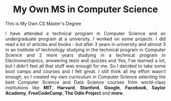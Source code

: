 # <div align="center">My Own MS in Computer Science</div>

This is My Own CS Master's Degree

<div align="justify">I have attended a technical program in Computer Science and an undergraduate program at a university. I worked on some projects. I did read a lot of articles and books - but after 3 years in university and almost 3 in an institute of technology studying in the technical program in Computer Science and 2 more years studying in a technical program in Electromechanics, answering tests and quizzes and Yes, I've learned a lot, but I didn't feel all that stuff was enough for me. So I decided to take some boot camps and courses and I felt great. I still think all my effort wasn't enough, so I created my own curriculum in Computer Science selecting the best Computer Science and Data Science courses from world-class institutions like <b>MIT</b>, <b>Harvard</b>, <b>Stanford</b>, <b>Google</b>, <b>Facebook</b>, <b>Saylor Academy</b>, <b>FreeCodeCamp</b>, <b>The Odin Project</b> and <b>more</b>.</div>
